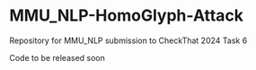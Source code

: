 # MMU_NLP-HomoGlyph-Attack
Repository for MMU_NLP submission to CheckThat 2024 Task 6

Code to be released soon 
